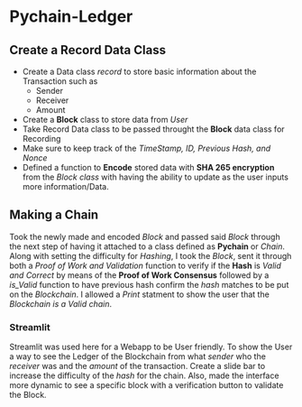 # Pychain-Ledger

## Create a Record Data Class
- Create a Data class _record_ to store basic information about the Transaction such as  
    - Sender
    - Receiver
    - Amount
- Create a **Block** class to store data from _User_ 
- Take Record Data class to be passed throught the **Block** data class for Recording
- Make sure to keep track of the _TimeStamp, ID, Previous Hash, and Nonce_
- Defined a function to **Encode** stored data with __SHA 265 encryption__ from the _Block class_ with having the ability to update as the user inputs more information/Data.


## Making a Chain

Took the newly made and encoded _Block_ and passed said _Block_ through the next step of having it attached to a class defined as **Pychain** or _Chain_.
Along with setting the difficulty for _Hashing_, I took the _Block_, sent it through both a _Proof of Work and Validation_ function to verify if the **Hash** is _Valid and Correct_ by means of the **Proof of Work Consensus** followed by a _is_Valid_ function to have previous hash confirm the _hash_ matches to be put on the _Blockchain_. I allowed a _Print_ statment to show the user that the _Blockchain is a Valid chain_.

### Streamlit 

Streamlit was used here for a Webapp to be User friendly. To show the User a way to see the Ledger of the Blockchain from what _sender_ who the _receiver_ was and the _amount_ of the transaction. 
Create a slide bar to increase the difficulty of the _hash_ for the chain. Also, made the interface more dynamic to see a specific block with a verification button to validate the Block. 

